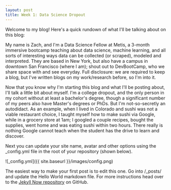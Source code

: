 ```yaml
---
layout: post
title: Week 1: Data Science Dropout
---
```


Welcome to my blog! Here's a quick rundown of what I'll be talking about on this blog:

My name is Zach, and I'm a Data Science Fellow at Metis, a 3-month immersive bootcamp teaching about data science, machine learning, and all sorts of interesting ways data can be collected (or scraped), modeled and interpreted. They are based in New York, but also have a campus in downtown San Francisco (where I am); shout out to DevBootCamp, who we share space with and see everyday. Full disclosure: we are required to keep a blog, but I've written blogs on my work/research before, so I'm into it.

Now that you know why I'm starting this blog and what I'll be posting about, I'll talk a little bit about myself. I'm a college dropout, and the only person in my cohort without at least a bachelor's degree, though a significant number of my peers also have Master's degrees or PhDs. But I'm not-so-secretly an autodidact. As an example, when I lived in Colorado and sushi was not a viable restaurant choice, I taught myself how to make sushi via Google, while in a grocery store at 1am; I googled a couple recipes, bought the supplies, went home and was eating sushi within two hours. There really is nothing Google cannot teach when the student has the drive to learn and discover. 


Next you can update your site name, avatar and other options using the _config.yml file in the root of your repository (shown below).

![_config.yml]({{ site.baseurl }}/images/config.png)

The easiest way to make your first post is to edit this one. Go into /_posts/ and update the Hello World markdown file. For more instructions head over to the [Jekyll Now repository](https://github.com/barryclark/jekyll-now) on GitHub.
